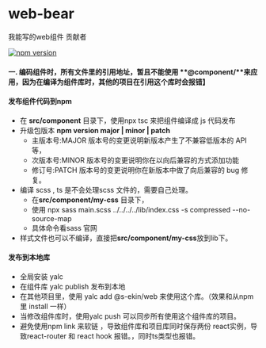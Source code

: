 # web-bear

我能写的web组件
贡献者

[![npm version](https://img.shields.io/npm/v/@s-ekin/web.svg)](https://www.npmjs.com/package/@s-ekin/web)

#### 一. 编码组件时，所有文件里的引用地址，暂且不能使用 **@component/**来应用，因为在编译为组件库时，其他的项目在引用这个库时会报错】
#### 发布组件代码到npm
   - 在 **src/component** 目录下，使用npx tsc 来把组件编译成 js 代码发布
   - 升级包版本 **npm version major | minor | patch**
      - 主版本号:MAJOR 版本号的变更说明新版本产生了不兼容低版本的 API 等，
      - 次版本号:MINOR 版本号的变更说明你在以向后兼容的方式添加功能
      - 修订号:PATCH 版本号的变更说明你在新版本中做了向后兼容的 bug 修复。
   - 编译 scss , ts 是不会处理scss 文件的，需要自己处理。
      - 在**src/component/my-css** 目录下，
      - 使用 npx sass main.scss ../../../../lib/index.css -s compressed --no-source-map 
      - 具体命令看sass 官网
   - 样式文件也可以不编译，直接把**src/component/my-css**放到lib下。
#### 发布到本地库
   - 全局安装 yalc
   - 在组件库 yalc publish 发布到本地
   - 在其他项目里，使用 yalc add @s-ekin/web 来使用这个库。（效果和从npm 里 install 一样）
   - 当修改组件库时，使用yalc push 可以同步所有使用这个组件库的项目。
   - 避免使用npm link 来软链 ，导致组件库和项目库同时保存两份 react实例，导致react-router 和 react hook 报错。，同时ts类型也报错。 

